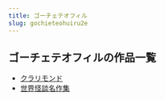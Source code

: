 ```yaml
---
title: ゴーチェテオフィル
slug: gochieteohuiru2e
---
```


## ゴーチェテオフィルの作品一覧

- [クラリモンド](kurarimondoe1)
- [世界怪談名作集](shijieguaitanmingzuoji02)
